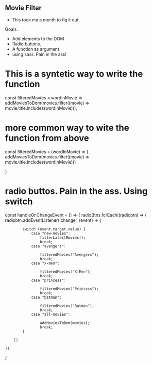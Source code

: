 ## Movie Filter

* This took me a month to fig it out.

Goals:
- Add elements to the DOM
- Radio buttons.
- A function as argument 
- using sass. Pain in the ass!

# This is a syntetic way to write the function
const filteredMovies = wordInMovie => addMoviesToDom(movies.filter((movie) => movie.title.includes(wordInMovie)));

# more common way to wite the function from above
const filteredMovies = (wordInMovie) => {
    addMoviesToDom(movies.filter((movie) => movie.title.includes(wordInMovie)))

}

# radio buttos. Pain in the ass. Using switch
const handleOnChangeEvent = () => {
    radioBtns.forEach((radiobtn) => {
        radiobtn.addEventListener('change', (event) => {

            switch (event.target.value) {
                case "new-movies":
                    filterLatestMovies();
                    break;
                case "avengers":

                    filteredMovies("Avengers");
                    break;
                case "x-men":

                    filteredMovies("X-Men");
                    break;
                case "princess":

                    filteredMovies("Princess");
                    break;
                case "batman":

                    filteredMovies("Batman");
                    break;
                case "all-movies":

                    addMoviesToDom(movies);
                    break;
            }

        })

    })
}
